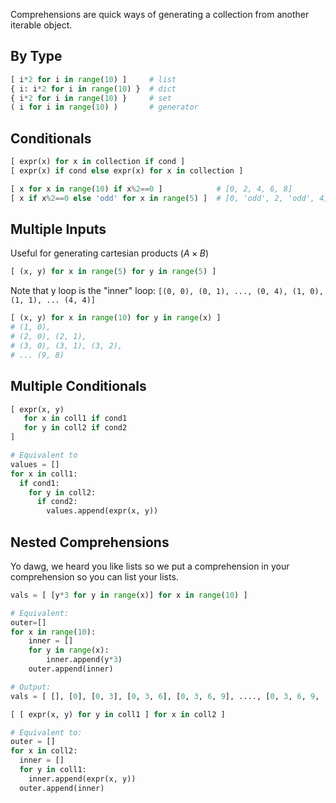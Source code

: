 
Comprehensions are quick ways of generating a collection from another iterable object.

## By Type
```python
[ i*2 for i in range(10) ]     # list
{ i: i*2 for i in range(10) }  # dict
{ i*2 for i in range(10) }     # set
( i for i in range(10) )       # generator
```

## Conditionals
```python
[ expr(x) for x in collection if cond ]
[ expr(x) if cond else expr(x) for x in collection ]
```

```python
[ x for x in range(10) if x%2==0 ]            # [0, 2, 4, 6, 8]
[ x if x%2==0 else 'odd' for x in range(5) ]  # [0, 'odd', 2, 'odd', 4]
```

## Multiple Inputs
Useful for generating cartesian products $(A \times B)$
```python
[ (x, y) for x in range(5) for y in range(5) ]
```

Note that y loop is the "inner" loop:
`[(0, 0), (0, 1), ..., (0, 4), (1, 0), (1, 1), ... (4, 4)]`

```python
[ (x, y) for x in range(10) for y in range(x) ]
# (1, 0),
# (2, 0), (2, 1),
# (3, 0), (3, 1), (3, 2),
# ... (9, 8)
```

## Multiple Conditionals
```python
[ expr(x, y) 
   for x in coll1 if cond1 
   for y in coll2 if cond2
]

# Equivalent to
values = []
for x in coll1:
  if cond1:
    for y in coll2:
      if cond2:
        values.append(expr(x, y))
```

## Nested Comprehensions
Yo dawg, we heard you like lists so we put a comprehension in your comprehension so you can list your lists.
```python
vals = [ [y*3 for y in range(x)] for x in range(10) ]

# Equivalent:
outer=[]
for x in range(10):
	inner = []
	for y in range(x):
		inner.append(y*3)
	outer.append(inner)

# Output:
vals = [ [], [0], [0, 3], [0, 3, 6], [0, 3, 6, 9], ...., [0, 3, 6, 9, ..., 24] ]
```

```python
[ [ expr(x, y) for y in coll1 ] for x in coll2 ]

# Equivalent to:
outer = []
for x in coll2:
  inner = []
  for y in coll1:
    inner.append(expr(x, y))
  outer.append(inner)
```

